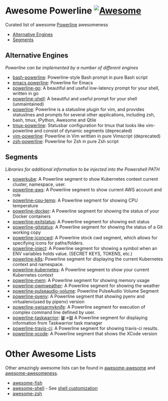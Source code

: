 # Awesome Powerline [![Awesome][awesome-badge]][awesome-link]

Curated list of awesome [Powerline](https://github.com/powerline/powerline) awesomeness

- [Alternative Engines](#alternative-engines)
- [Segments](#segments)

## Alternative Engines

*Powerline can be implemented by a number of different engines*

- [bash-powerline](https://github.com/riobard/bash-powerline): Powerline-style Bash prompt in pure Bash script
- [emacs powerline](https://github.com/milkypostman/powerline): Powerline for Emacs
- [powerline-go](https://github.com/justjanne/powerline-go): A beautiful and useful low-latency prompt for your shell, written in go
- [powerline-shell](https://github.com/milkbikis/powerline-shell): A beautiful and useful prompt for your shell (unmaintained)
- [powerline](https://github.com/Lokaltog/powerline): Powerline is a statusline plugin for vim, and provides statuslines and prompts for several other applications, including zsh, bash, tmux, IPython, Awesome and Qtile
- [tmux-powerline](https://github.com/erikw/tmux-powerline): Statusbar configuration for tmux that looks like vim-powerline and consist of dynamic segments (deprecated)
- [vim-powerline](https://github.com/Lokaltog/vim-powerline): Powerline in Vim writtien in pure Vimscript (deprecated)
- [zsh-powerline](https://github.com/riobard/zsh-powerline): Powerline for Zsh in pure Zsh script

## Segments

*Libraries for additional information to be injected into the Powershell PATH*

* [powerkube](https://github.com/d2iq-shadowbq/powerkube-fork): A Powerline segment to show Kubernetes context current cluster, namespace, user.
* [powerline-aws](https://github.com/sireliah/powerline-aws): A Powerline segment to show current AWS account and role
* [powerline-cpu-temp](https://github.com/DCsunset/powerline-cpu-temp): A Powerline segment for showing CPU temperature
* [powerline-docker](https://github.com/adrianmo/powerline-docker): A Powerline segment for showing the status of your Docker containers
* [powerline-exitstatus](https://github.com/shimtom/powerline-exitstatus): A Powerline segment for showing exit status
* [powerline-gitstatus](https://github.com/jaspernbrouwer/powerline-gitstatus): A Powerline segment for showing the status of a Git working copy
* [powerline-iconcwd](https://github.com/pronobis/powerline_iconcwd): A Powerline stock cwd segment, which allows for specifying icons for paths/folders.
* [powerline-inject](https://github.com/shadowbq/powerline-inject): A Powerline segment for showing a symbol when an ENV variables holds value. (SECRET KEYS, TOKENS, etc.)
* [powerline-k8s](https://github.com/j4ckofalltrades/powerline-k8s):  Powerline segment for displaying the current Kubernetes context and namespace.
* [powerline-kubernetes](https://github.com/so0k/powerline-kubernetes): A Powerline segment to show your current Kubernetes context
* [powerline-mem](https://github.com/mKaloer/powerline_mem_segment): A Powerline segment for showing memory usage
* [powerline-owmweather](https://github.com/DeepSpace2/powerline-owmweather): A Powerline segment for showing the weather
* [powerline-pulseaudio-volume](https://github.com/gmagno/powerline_pulseaudio_volume_segment): Powerline PulseAudio Volume Segment
* [powerline-pyenv](https://github.com/15cm/powerline-pyenv): A Powerline segment that showing pyenv and virtualenv(used by pipenv) version
* [powerline-swisarmyknife](https://github.com/mdtrooper/powerline_swissarmyknife): A Powerline segment for execution of complex command line defined by user.
* [powerline-taskwarrior](https://github.com/Zebradil/powerline-taskwarrior): ䷡→䷆ A Powerline segment for displaying information from Taskwarrior task manager
* [powerline-travis-ci](https://github.com/DeepSpace2/powerline-travis-ci): A Powerline segment for showing travis-ci results.
* [powerline-xcode](https://github.com/phatblat/powerline-xcodeversion): A Powerline segment that shows the XCode version

# Other Awesome Lists

Other amazingly awesome lists can be found in [awesome-awesome](https://github.com/emijrp/awesome-awesome) and [awesome-awesomeness](https://github.com/bayandin/awesome-awesomeness).

* [awesome-fish][awesome-fish]
* [awesome-shell][awesome-shell] - See [shell customization](https://raw.githubusercontent.com/alebcay/awesome-shell#customization)
* [awesome-zsh][awesome-zsh]

[awesome-badge]: https://raw.githubusercontent.com/sindresorhus/awesome/d7305f38d29fed78fa85652e3a63e154dd8e8829/media/badge.svg
[awesome-fish]: https://github.com/jorgebucaran/awsm.fish
[awesome-link]: https://github.com/sindresorhus/awesome
[awesome-shell]: https://raw.githubusercontent.com/alebcay/awesome-shell
[awesome-zsh]: https://github.com/unixorn/awesome-zsh-plugins
